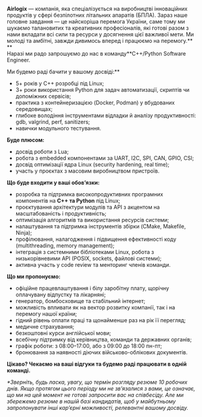 **Airlogix** — компанія, яка спеціалізується на виробництві інноваційних
продуктів у сфері безпілотних літальних апаратів (БПЛА). Зараз наше головне
завдання — це найскоріша перемога України, саме тому ми шукаємо талановитих та
креативних професіоналів, які готові разом з нами вкладати всі сили та ресурси
у досягнення цієї важливої мети. Ми молоді та амбітні, завжди дивимось вперед
і працюємо на перемогу.**  
**  
Наразі ми радо запрошуємо до нас в команду**С++/Python Software Engineer.  
  
Ми будемо раді бачити у вашому досвіді:**

  * 5+ років у C++ розробці під Linux;
  * 3+ роки використання Python для задач автоматизації, скриптів чи допоміжних сервісів;
  * практика з контейнеризацією (Docker, Podman) у вбудованих середовищах;
  * глибоке володіння інструментами відладки й аналізу продуктивності: gdb, valgrind, perf, sanitizers;
  * навички модульного тестування.

**Буде плюсом:**

  * досвід роботи з Lua;
  * робота з embedded компонентами за UART, I2C, SPI, CAN, GPIO, CSI;
  * досвід оптимізації ядра Linux (security hardening, real time);
  * участь у проєктах з масовим виробництвом пристроїв.

**Що буде входити у ваші обов’язки:**

  * розробка та підтримка високопродуктивних програмних компонентів на **C++ та Python** під Linux;
  * проєктування архітектури модулів та API з акцентом на масштабованість і продуктивність;
  * оптимізація алгоритмів та використання ресурсів системи;
  * налаштування та підтримка інструментів збірки (CMake, Makefile, Ninja);
  * профілювання, налагодження і підвищення ефективності коду (multithreading, memory management);
  * інтеграція з системними бібліотеками Linux, робота з низькорівневими API (POSIX, sockets, файлові системи);
  * активна участь у code review та менторинг членів команди.

**Що ми пропонуємо:**

  * офіційне працевлаштування і білу заробітну плату, щорічну оплачувану відпустку та лікарняні;
  * генератор, бомбосховище та стабільний інтернет;
  * можливість впливати як на вектор розвитку компанії, так і на перемогу нашої країни;
  * гідний рівень оплати праці та щонайменше раз на рік її перегляд;
  * медичне страхування;
  * безкоштовні курси англійської мови;
  * всебічну підтримку від керівництва, команди та державних органів;
  * графік роботи: з 08:00–17:00, або з 09:00 до 18:00 пн-пт;
  * бронювання за наявності діючих військово-облікових документів.

**Цікаво? Чекаємо на ваші відгуки та будемо раді працювати в одній команді.**  
  
_*Зверніть, будь ласка, увагу, що термін розгляду резюме 10 робочих днів. Якщо
протягом цього періоду ми не зв’язалися з вами, це означає, що ми на цей
момент не готові запросити вас на співбесіду. Але ми збережемо резюме в нашій
базі кандидатів, щоб у майбутньому запропонувати інші кар’єрні можливості,
релевантні вашому досвіду._
